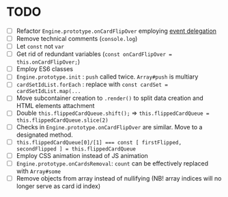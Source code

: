 # TODO

 * [ ] Refactor `Engine.prototype.onCardFlipOver` employing
       [event delegation](https://learn.javascript.ru/event-delegation)
 * [ ] Remove technical comments (`console.log`)
 * [ ] Let `const` not `var`
 * [ ] Get rid of redundant variables
       (`const onCardFlipOver = this.onCardFlipOver;`)
 * [ ] Employ ES6 classes
 * [ ] `Engine.prototype.init` : `push` called twice. `Array#push` is multiary
 * [ ] `cardSetIdList.forEach` : replace with `const cardSet = cardSetIdList.map(...`
 * [ ] Move subcontainer creation to `.render()` to split data
       creation and HTML elements attachment
 * [ ] Double `this.flippedCardQueue.shift();` =>
       `this.flippedCardQueue = this.flippedCardQueue.slice(2)`
 * [ ] Checks in `Engine.prototype.onCardFlipOver` are similar.
       Move to a designated method.
 * [ ] `this.flippedCardQueue[0]/[1] === const [ firstFlipped, secondFlipped ] = this.flippedCardQueue`
 * [ ] Employ CSS animation instead of JS animation
 * [ ] `Engine.prototype.onCardsRemoval`: `count` can be effectively
       replaced with `Array#some`
 * [ ] Remove objects from array instead of nullifying (NB! array indices
       will no longer serve as card id index)
